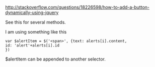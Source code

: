 http://stackoverflow.com/questions/18226598/how-to-add-a-button-dynamically-using-jquery

See this for several methods.

I am using something like this

```
var $alertItem = $('<span>', {text: alerts[i].content,
id: 'alert'+alerts[i].id
})
```
$alertItem can be appended to another selector.
